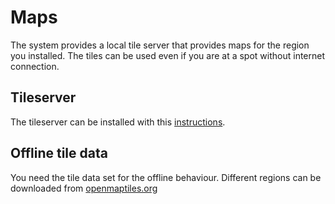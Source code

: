 
# Maps

The system provides a local tile server that provides maps for the region you installed. The tiles can be used even if you are at a spot without internet connection.

## Tileserver

The tileserver can be installed with this [instructions](https://www.npmjs.com/package/tileserver-gl-light).

## Offline tile data

You need the tile data set for the offline behaviour. Different regions can be downloaded from [openmaptiles.org](https://openmaptiles.org/)